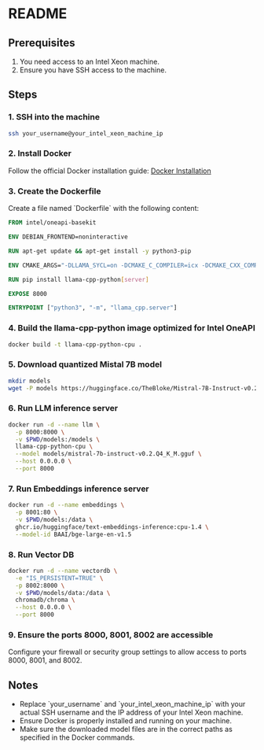 
# README

## Prerequisites
1. You need access to an Intel Xeon machine.
2. Ensure you have SSH access to the machine.

## Steps

### 1. SSH into the machine
```sh
ssh your_username@your_intel_xeon_machine_ip
```

### 2. Install Docker
Follow the official Docker installation guide: [Docker Installation](https://docs.docker.com/get-docker/)

### 3. Create the Dockerfile
Create a file named \`Dockerfile\` with the following content:
```Dockerfile
FROM intel/oneapi-basekit

ENV DEBIAN_FRONTEND=noninteractive

RUN apt-get update && apt-get install -y python3-pip

ENV CMAKE_ARGS="-DLLAMA_SYCL=on -DCMAKE_C_COMPILER=icx -DCMAKE_CXX_COMPILER=icpx"

RUN pip install llama-cpp-python[server]

EXPOSE 8000

ENTRYPOINT ["python3", "-m", "llama_cpp.server"]
```

### 4. Build the llama-cpp-python image optimized for Intel OneAPI
```sh
docker build -t llama-cpp-python-cpu .
```

### 5. Download quantized Mistal 7B model
```sh
mkdir models
wget -P models https://huggingface.co/TheBloke/Mistral-7B-Instruct-v0.2-GGUF/resolve/main/mistral-7b-instruct-v0.2.Q4_K_M.gguf
```

### 6. Run LLM inference server
```sh
docker run -d --name llm \
  -p 8000:8000 \
  -v $PWD/models:/models \
  llama-cpp-python-cpu \
  --model models/mistral-7b-instruct-v0.2.Q4_K_M.gguf \
  --host 0.0.0.0 \
  --port 8000
```

### 7. Run Embeddings inference server
```sh
docker run -d --name embeddings \
  -p 8001:80 \
  -v $PWD/models:/data \
  ghcr.io/huggingface/text-embeddings-inference:cpu-1.4 \
  --model-id BAAI/bge-large-en-v1.5
```

### 8. Run Vector DB
```sh
docker run -d --name vectordb \
  -e "IS_PERSISTENT=TRUE" \
  -p 8002:8000 \
  -v $PWD/models/data:/data \
  chromadb/chroma \
  --host 0.0.0.0 \
  --port 8000
```

### 9. Ensure the ports 8000, 8001, 8002 are accessible
Configure your firewall or security group settings to allow access to ports 8000, 8001, and 8002.

## Notes
- Replace \`your_username\` and \`your_intel_xeon_machine_ip\` with your actual SSH username and the IP address of your Intel Xeon machine.
- Ensure Docker is properly installed and running on your machine.
- Make sure the downloaded model files are in the correct paths as specified in the Docker commands.
